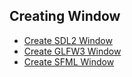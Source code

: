 Creating Window
---------------

- [Create SDL2 Window](simpleWindowSDL.cpp)
- [Create GLFW3 Window](simpleWindowGLFW.cpp)
- [Create SFML Window](simpleWindowSFML.cpp)

